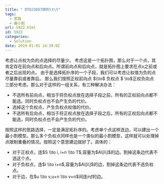 ```yaml
---
title: " DTOJ3657排列\t\t"
tags:
  - 思路
  - 最小割
url: 5922.html
id: 5922
categories:
  - Solution
date: 2019-01-01 14:39:02
---
```


考虑让点权为负的点选择的尽量少。 考虑这是一个拓扑图，那么对于一个点，其肯定存在前向点和后向点。所谓前向点和后向点，就是拓扑图上要求在点$x$之前或者之后出现的点。 由于是选择拓扑序的一个子段，我们可以考虑让权值为负的点尽量靠前或者靠后。 那么我们按照正权前向点 $\\to$ 负权点 $ \\to$正权负向点 三部分考虑。那么对于这样的一组关系，有三种解决办法：

*   不选所有前向点，相当于将负权点放在选择子段之前，所有的正权前向点都不能选。同时负权点也不会产生负的代价。
*   选掉这个负权点，产生负权点权值的代价。
*   不选所有后向点，相当于将正权点放在选择子段之后，所有的正权后向点都不能选，同时负权点也不会产生负的代价。

按照这样的思路选择，一定是满足拓扑序的。考虑单个点这样连边，可以建出一个最小割模型。那么多个负权点同样也是一个类似的最小割模型，这样就可以处理掉点限制重叠的情况。按照这个意思建边就好了。具体的：

*   对于正权点，连$S \\to i, i+n \\to T$,容量为$A\[i\]$的边。割掉这条边代表不选这个点。
*   对于负权点，连$i \\to i+n$,容量为$A\[i\]$的边，割掉这条边代表不选负权点。
*   对于边，在$u \\to v,u+n \\to v+n$间连$inf$的边。